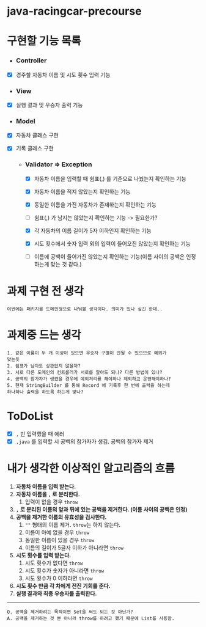 # java-racingcar-precourse

# 구현할 기능 목록

- ### Controller
- [x] 경주할 자동차 이름 및 시도 횟수 입력 기능

- ### View
- [x] 실행 결과 및 우승자 출력 기능

- ### Model

- [x] 자동차 클래스 구현
- [x] 기록 클래스 구현

  - ### Validator => Exception
    - [x] 자동차 이름을 입력할 때 쉼표(,) 를 기준으로 나눴는지 확인하는 기능
    - [x] 자동차 이름을 적지 않았는지 확인하는 기능
    - [x] 동일한 이름을 가진 자동차가 존재하는지 확인하는 기능
    - [ ] 쉼표(,) 가 남지는 않았는지 확인하는 기능 -> 필요한가?
    - [x] 각 자동차의 이름 길이가 5자 이하인지 확인하는 기능
    - [x] 시도 횟수에서 숫자 입력 외의 입력이 들어오진 않았는지 확인하는 기능
    - [ ] 이름에 공백이 들어가진 않았는지 확인하는 기능(이름 사이의 공백은 인정하는게 맞는 것 같다.)


# 과제 구현 전 생각
````
이번에는 패키지를 도메인형으로 나눠볼 생각이다. 의미가 있나 싶긴 한데..
````
# 과제중 드는 생각
````
1. 같은 이름이 두 개 이상이 있으면 우승자 구별이 안될 수 있으므로 예외가 
맞는듯
2. 쉼표가 남아도 상관없지 않을까?
3. 서로 다른 도메인의 컨트롤러가 서로를 알아도 되나? 다른 방법이 있나?
4. 공백의 참가자가 생겼을 경우에 예외처리를 해야하나 제외하고 운영해야하나?
5. 현재 StringBuilder 를 통해 Record 에 기록후 한 번에 출력을 하는데
하나하나 출력을 하도록 하는게 맞나?
````
# ToDoList
- [x] ```,``` 만 입력했을 때 에러
- [x] ```,java``` 를 입력할 시 공백의 참가자가 생김. 공백의 참가자 제거

# 내가 생각한 이상적인 알고리즘의 흐름
1. **자동차 이름을 입력 받는다.**
2. **자동차 이름을 ```,``` 로 분리한다.**
   1. 입력이 없을 경우 ```throw```
3. **```,``` 로 분리된 이름의 앞과 뒤에 있는 공백을 제거한다. (이름 사이의 공백은 인정)**
4. **공백을 제거한 이름의 유효성을 검사한다.**
   1. ```""``` 형태의 이름 제거. ```throw```는 하지 않는다.
   2. 이름이 아예 없을 경우 ```throw```
   3. 동일한 이름이 있을 경우 ```throw```
   4. 이름의 길이가 5글자 이하가 아니라면 ```throw```
5. **시도 횟수를 입력 받는다.**
   1. 시도 횟수가 없다면 ```throw```
   2. 시도 횟수가 숫자가 아니라면 ```throw```
   3. 시도 횟수가 0 이하라면 ```throw```
6. **시도 횟수 만큼 각 차에게 전진 기회를 준다.**
7. **실행 결과와 최종 우승자를 출력한다.**

---
```
Q. 공백을 제거하려는 목적이면 Set을 써도 되는 것 아닌가?
A. 공백을 제거하는 것 뿐 아니라 throw를 하려고 했기 때문에 List를 사용함.
``` 